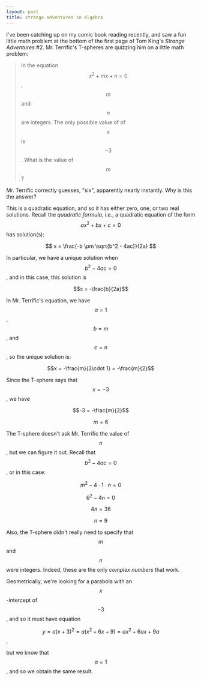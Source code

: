 ```yaml
---
layout: post
title: strange adventures in algebra
---
```


I've been catching up on my comic book reading recently, and saw a fun little math problem at the bottom of the first page of Tom King's *Strange Adventures* #2.  Mr. Terrific's T-spheres are quizzing him on a little math problem:

> In the equation $$x^2 + mx + n = 0$$, $$m$$ and $$n$$ are integers.  The only possible value of of $$x$$ is $$-3$$.  What is the value of $$m$$?

Mr. Terrific correctly guesses, "six", apparently nearly instantly.  Why is this the answer?

This is a quadratic equation, and so it has either zero, one, or two real solutions.  Recall the *quadratic formula*, i.e., a quadratic equation of the form $$a x^2 + bx + c = 0$$ has solution(s):

$$ x = \frac{-b \pm \sqrt{b^2 - 4ac}}{2a} $$

In particular, we have a unique solution when $$b^2 - 4ac = 0$$, and in this case, this solution is

$$x = -\frac{b}{2a}$$

In Mr. Terrific's equation, we have $$a = 1$$, $$b = m$$, and $$c = n$$, so the unique solution is:

$$x = -\frac{m}{2\cdot 1} = -\frac{m}{2}$$

Since the T-sphere says that $$x = -3$$, we have

$$-3 = -\frac{m}{2}$$

$$m = 6$$

The T-sphere doesn't ask Mr. Terrific the value of $$n$$, but we can figure it out.  Recall that $$b^2 - 4ac = 0$$, or in this case:

$$m^2 - 4\cdot 1\cdot n = 0$$

$$6^2 - 4n = 0$$

$$4n = 36$$

$$n = 9$$

Also, the T-sphere didn't really need to specify that $$m$$ and $$n$$ were integers.  Indeed, these are the only *complex numbers* that work.

Geometrically, we're looking for a parabola with an $$x$$-intercept of $$-3$$, and so it must have equation

$$y = a(x + 3)^2 = a(x^2 + 6x + 9) = ax^2 + 6ax + 9a$$,

but we know that $$a = 1$$, and so we obtain the same result.
